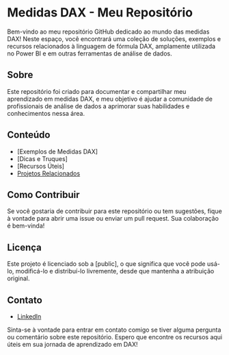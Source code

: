 # Medidas DAX - Meu Repositório

Bem-vindo ao meu repositório GitHub dedicado ao mundo das medidas DAX! Neste espaço, você encontrará uma coleção de soluções, exemplos e recursos relacionados à linguagem de fórmula DAX, amplamente utilizada no Power BI e em outras ferramentas de análise de dados.

## Sobre

Este repositório foi criado para documentar e compartilhar meu aprendizado em medidas DAX, e meu objetivo é ajudar a comunidade de profissionais de análise de dados a aprimorar suas habilidades e conhecimentos nessa área.

## Conteúdo

- [Exemplos de Medidas DAX]
- [Dicas e Truques]
- [Recursos Úteis]
- [Projetos Relacionados](https://lnkd.in/djTeB965)

## Como Contribuir

Se você gostaria de contribuir para este repositório ou tem sugestões, fique à vontade para abrir uma issue ou enviar um pull request. Sua colaboração é bem-vinda!

## Licença

Este projeto é licenciado sob a [public], o que significa que você pode usá-lo, modificá-lo e distribuí-lo livremente, desde que mantenha a atribuição original.

## Contato

- [LinkedIn](https://www.linkedin.com/in/fernando-cpereira/)

Sinta-se à vontade para entrar em contato comigo se tiver alguma pergunta ou comentário sobre este repositório. Espero que encontre os recursos aqui úteis em sua jornada de aprendizado em DAX!

